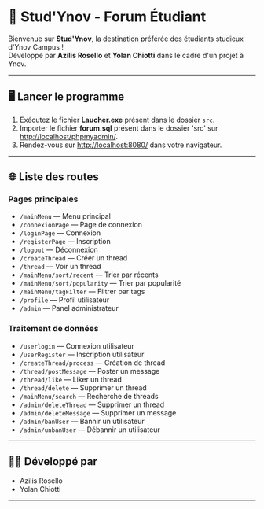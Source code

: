 # 🚀 Stud'Ynov - Forum Étudiant

Bienvenue sur **Stud'Ynov**, la destination préférée des étudiants studieux d'Ynov Campus !  
Développé par **Azilis Rosello** et **Yolan Chiotti** dans le cadre d'un projet à Ynov.

---

## 🖥️ Lancer le programme

1. Exécutez le fichier **Laucher.exe** présent dans le dossier `src`.
2. Importer le fichier **forum.sql** présent dans le dossier 'src' sur [http://localhost/phpmyadmin/](http://localhost/phpmyadmin/).
3. Rendez-vous sur [http://localhost:8080/](http://localhost:8080/) dans votre navigateur.

---

## 🌐 Liste des routes

### Pages principales

- `/mainMenu` — Menu principal
- `/connexionPage` — Page de connexion
- `/loginPage` — Connexion
- `/registerPage` — Inscription
- `/logout` — Déconnexion
- `/createThread` — Créer un thread
- `/thread` — Voir un thread
- `/mainMenu/sort/recent` — Trier par récents
- `/mainMenu/sort/popularity` — Trier par popularité
- `/mainMenu/tagFilter` — Filtrer par tags
- `/profile` — Profil utilisateur
- `/admin` — Panel administrateur

### Traitement de données

- `/userlogin` — Connexion utilisateur
- `/userRegister` — Inscription utilisateur
- `/createThread/process` — Création de thread
- `/thread/postMessage` — Poster un message
- `/thread/like` — Liker un thread
- `/thread/delete` — Supprimer un thread
- `/mainMenu/search` — Recherche de threads
- `/admin/deleteThread` — Supprimer un thread
- `/admin/deleteMessage` — Supprimer un message
- `/admin/banUser` — Bannir un utilisateur
- `/admin/unbanUser` — Débannir un utilisateur

---

## 👩‍💻 Développé par

- Azilis Rosello
- Yolan Chiotti

---
